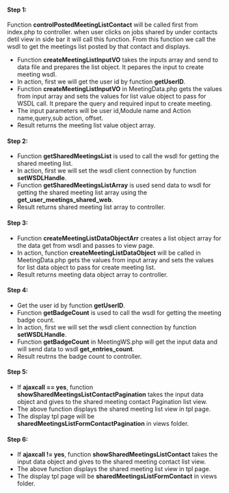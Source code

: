 #### Step 1:

Function **controlPostedMeetingListContact** will be called first from index.php to controller. when user clicks on jobs shared by under contacts detil view in side bar it will call this function. From this function we call the wsdl to get the meetings list posted by that contact and displays.

- Function **createMeetingListInputVO** takes the inputs array and send to data file and prepares the list object. It pepares the input to create meeting wsdl.
- In action, first we will get the user id by function **getUserID**.
- Function **createMeetingListInputVO** in MeetingData.php gets the values from input array and sets the values for list value object to pass for WSDL call. It prepare the query and required input to create meeting.
- The input parameters will be user id,Module name and Action name,query,sub action, offset.
- Result returns the meeting list value object array.


#### Step 2:

- Function **getSharedMeetingsList** is used to call the wsdl for getting the shared meeting list.
- In action, first we will set the wsdl client connection by function **setWSDLHandle**.
- Function **getSharedMeetingsListArray** is used send data to wsdl for getting the shared meeting list array using the **get_user_meetings_shared_web**.
- Result returns shared meeting list array to controller.

#### Step 3:

- Function **createMeetingListDataObjectArr** creates a list object array for the data get from wsdl and passes to view page.
- In action, function **createMeetingListDataObject** will be called in MeetingData.php gets the values from input array and sets the values for list data object to pass for create meeting list.
- Result returns meeting data object array to controller.

#### Step 4:

- Get the user id by function **getUserID**.
- Function **getBadgeCount** is used to call the wsdl for getting the meeting badge count.
- In action, first we will set the wsdl client connection by function **setWSDLHandle**.
- Function **getBadgeCount** in MeetingWS.php will get the input data and will send data to wsdl **get_entries_count**.
- Result reutrns the badge count to controller.

#### Step 5:

- If **ajaxcall == yes**, function **showSharedMeetingsListContactPagination** takes the input data object and gives to the shared meeting contact Pagination list view.
- The above function displays the shared meeting list view in tpl page.
- The display tpl page will be **sharedMeetingsListFormContactPagination** in views folder.

#### Step 6:

- If **ajaxcall != yes**, function **showSharedMeetingsListContact** takes the input data object and gives to the shared meeting contact list view.
- The above function displays the shared meeting list view in tpl page.
- The display tpl page will be **sharedMeetingsListFormContact** in views folder.





